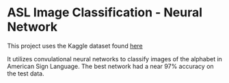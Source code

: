 # ASL Image Classification - Neural Network

This project uses the Kaggle dataset found [here](https://www.kaggle.com/datasets/ayuraj/asl-dataset)

It utilizes convulational neural networks to classify images of the alphabet in American Sign Language. 
The best network had a near 97% accuracy on the test data.
